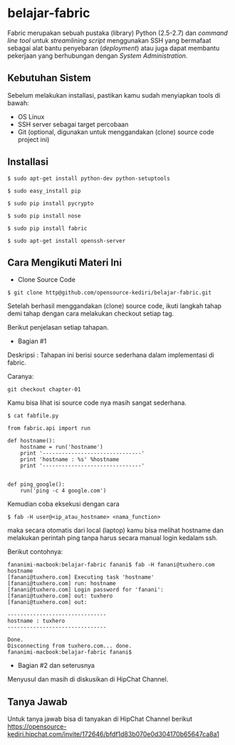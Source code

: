 belajar-fabric
==============

Fabric merupakan sebuah pustaka (library) Python (2.5-2.7) dan *command line tool* untuk *streamlining script* menggunakan SSH yang bermafaat sebagai alat bantu penyebaran (*deployment*) atau juga dapat membantu pekerjaan yang berhubungan dengan *System Administration*.

Kebutuhan Sistem
----------------

Sebelum melakukan installasi, pastikan kamu sudah menyiapkan tools di bawah:
- OS Linux
- SSH server sebagai target percobaan
- Git (optional, digunakan untuk menggandakan (clone) source code project ini)

Installasi
----------

`$ sudo apt-get install python-dev python-setuptools`

`$ sudo easy_install pip`

`$ sudo pip install pycrypto`

`$ sudo pip install nose`

`$ sudo pip install fabric`

`$ sudo apt-get install openssh-server`


Cara Mengikuti Materi Ini
-------------------------
- Clone Source Code

`$ git clone http@github.com/opensource-kediri/belajar-fabric.git`

Setelah berhasil menggandakan (clone) source code, ikuti langkah tahap demi tahap dengan cara melakukan checkout setiap tag.

Berikut penjelasan setiap tahapan.

- Bagian #1

Deskripsi : Tahapan ini berisi source sederhana dalam implementasi di fabric.

Caranya:

`git checkout chapter-01`

Kamu bisa lihat isi source code nya masih sangat sederhana.

`$ cat fabfile.py`

```
from fabric.api import run

def hostname():
    hostname = run('hostname')
    print '-------------------------------'
    print 'hostname : %s' %hostname
    print '-------------------------------'


def ping_google():
    run('ping -c 4 google.com')

```

Kemudian coba eksekusi dengan cara

`$ fab -H user@<ip_atau_hostname> <nama_function>`

maka secara otomatis dari local (laptop) kamu bisa melihat hostname dan melakukan perintah ping tanpa harus secara manual login kedalam ssh.

Berikut contohnya:

```
fananimi-macbook:belajar-fabric fanani$ fab -H fanani@tuxhero.com hostname
[fanani@tuxhero.com] Executing task 'hostname'
[fanani@tuxhero.com] run: hostname
[fanani@tuxhero.com] Login password for 'fanani':
[fanani@tuxhero.com] out: tuxhero
[fanani@tuxhero.com] out:

-------------------------------
hostname : tuxhero
-------------------------------

Done.
Disconnecting from tuxhero.com... done.
fananimi-macbook:belajar-fabric fanani$
```

- Bagian #2 dan seterusnya

Menyusul dan masih di diskusikan di HipChat Channel.

Tanya Jawab
-----------

Untuk tanya jawab bisa di tanyakan di HipChat Channel berikut https://opensource-kediri.hipchat.com/invite/172646/bfdf1d83b070e0d304170b65647ca8a1
